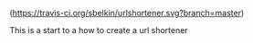 
(https://travis-ci.org/sbelkin/urlshortener.svg?branch=master)

This is a start to a how to create a url shortener
